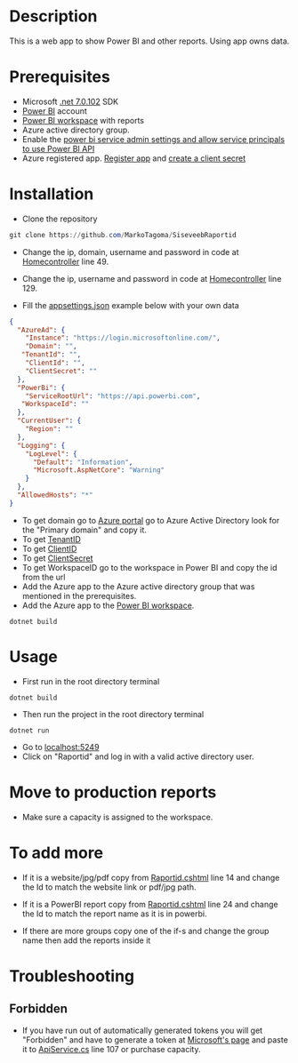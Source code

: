 # Description

This is a web app to show Power BI and other reports. Using app owns data.

# Prerequisites

* Microsoft [.net 7.0.102](https://dotnet.microsoft.com/en-us/download/dotnet/7.0) SDK
* [Power BI](https://powerbi.microsoft.com/en-us/) account
* [Power BI workspace](https://docs.microsoft.com/en-us/power-bi/service-create-the-new-workspaces) with reports
* Azure active directory group.
* Enable the [power bi service admin settings and allow service principals to use Power BI API](https://learn.microsoft.com/en-us/power-bi/developer/embedded/embed-service-principal#step-3---enable-the-power-bi-service-admin-settings)
* Azure registered app. [Register app](https://docs.microsoft.com/en-us/azure/active-directory/develop/quickstart-register-app) and [create a client secret](https://docs.microsoft.com/en-us/azure/active-directory/develop/quickstart-register-app#add-a-client-secret)

# Installation
* Clone the repository
```powershell
git clone https://github.com/MarkoTagoma/SiseveebRaportid
```
* Change the ip, domain, username and password in code at [Homecontroller](/Controllers/HomeController.cs) line 49.
* Change the ip, username and password in code at [Homecontroller](/Controllers/HomeController.cs) line 129.

* Fill the [appsettings.json](/appsettings.json) example below with your own data
```json
{
  "AzureAd": {
    "Instance": "https://login.microsoftonline.com/",
    "Domain": "",
   "TenantId": "",
    "ClientId": "",
    "ClientSecret": ""
  },
  "PowerBi": {
    "ServiceRootUrl": "https://api.powerbi.com",
   "WorkspaceId": ""
  },
  "CurrentUser": {
    "Region": ""
  },
  "Logging": {
    "LogLevel": {
      "Default": "Information",
      "Microsoft.AspNetCore": "Warning"
    }
  },
  "AllowedHosts": "*"
}
```
* To get domain go to [Azure portal](https://portal.azure.com/) go to Azure Active Directory look for the "Primary domain" and copy it.
* To get [TenantID](https://learn.microsoft.com/en-us/azure/active-directory/fundamentals/active-directory-how-to-find-tenant)
* To get [ClientID](https://learn.microsoft.com/en-us/azure/active-directory/develop/howto-create-service-principal-portal#sign-in-to-the-application)
* To get [ClientSecret](https://learn.microsoft.com/en-us/azure/active-directory/develop/howto-create-service-principal-portal#option-2-create-a-new-application-secret)
* To get WorkspaceID go to the workspace in Power BI and copy the id from the url
* Add the Azure app to the Azure active directory group that was mentioned in the prerequisites.
* Add the Azure app to the [Power BI workspace](https://learn.microsoft.com/en-us/power-bi/collaborate-share/service-give-access-new-workspaces#give-access-to-your-workspace).
```
dotnet build
``` 

# Usage
* First run in the root directory terminal
```
dotnet build
```
* Then run the project in the root directory terminal
```
dotnet run
``` 
* Go to [localhost:5249](http://localhost:5249/)
* Click on "Raportid" and log in with a valid active directory user.



# Move to production reports
* Make sure a capacity is assigned to the workspace.

# To add more
* If it is a website/jpg/pdf copy from [Raportid.cshtml](/Views/Home/Raportid.cshtml) line 14 and change the Id to match the website link or pdf/jpg path.

* If it is a PowerBI report copy from [Raportid.cshtml](/Views/Home/Raportid.cshtml) line 24 and change the Id to match the report name as it is in powerbi.

* If there are more groups copy one of the if-s and change the group name then add the reports inside it
# Troubleshooting

## Forbidden
* If you have run out of automatically generated tokens you will get "Forbidden" and have to  generate a token at [Microsoft's page](https://learn.microsoft.com/en-us/rest/api/power-bi/embed-token/generate-token?tryIt=true&source=docs#code-try-0) and paste it to [ApiService.cs](Services/ApiService.cs) line 107 or purchase capacity.
